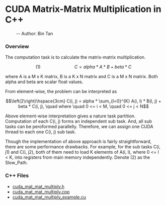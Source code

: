 # CUDA Matrix-Matrix Multiplication in C++
&nbsp;&nbsp;&nbsp;&nbsp;&nbsp;&nbsp;&nbsp;&nbsp; -- Author: Bin Tan

### Overview
The computation task is to calculate the matrix-matrix multiplication.

```math
\left(1\right)\hspace{3cm}        C = alpha * A * B + beta * C
```
where A is a M x K matrix, B is a K x N matrix and C is a M x N matrix.
Both alpha and beta are scalar float values.

From element-wise, the problem can be interpreted as 

```math
\left(2\right)\hspace{3cm}       C(i, j) = alpha * \sum_{l=0}^{K} A(i, l) * B(l, j) + beta * C(i, j), \quad
where \quad 0 <= i < M,  \quad 0 <= j < N
```

Above element-wise interpretation gives a nature task partition. Computation of 
each C(i, j) forms an independent sub task. And, all sub tasks can be peroformed
parallelly. Therefore, we can assign one CUDA thread to each one C(i, j) sub task.

Though the implementation of above approach is fairly straightforward, there are some
performance drawbacks. For example, for the sub tasks C(i, j1) and C(i, j2), both of
them need to load K elements of A(i, l), where 0 <= l < K, into registers from main memory
independently. Denote $`\left(2\right)`$ as the Slow_Path.



### C++ Files

- [cuda_mat_mat_multiply.h](./cuda_mat_mat_multiply.h)
- [cuda_mat_mat_multiply.cpp](./cuda_mat_mat_multiply.cpp)
- [cuda_mat_mat_multiply_example.cu](./cuda_mat_mat_multiply_example.cu)

  
